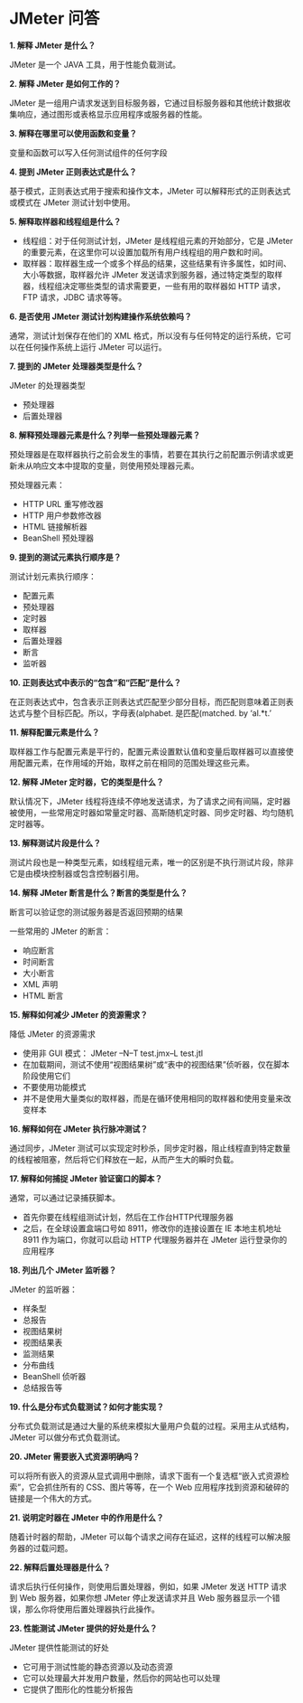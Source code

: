 # JMeter 问答

**1. 解释 JMeter 是什么？**

 JMeter 是一个 JAVA 工具，用于性能负载测试。

**2. 解释 JMeter 是如何工作的？**

JMeter 是一组用户请求发送到目标服务器，它通过目标服务器和其他统计数据收集响应，通过图形或表格显示应用程序或服务器的性能。

**3. 解释在哪里可以使用函数和变量？**

变量和函数可以写入任何测试组件的任何字段

**4. 提到 JMeter 正则表达式是什么？**

基于模式，正则表达式用于搜索和操作文本，JMeter 可以解释形式的正则表达式或模式在 JMeter 测试计划中使用。

**5. 解释取样器和线程组是什么？**

   - 线程组：对于任何测试计划，JMeter 是线程组元素的开始部分，它是 JMeter 的重要元素，在这里你可以设置加载所有用户线程组的用户数和时间。
   - 取样器：取样器生成一个或多个样品的结果，这些结果有许多属性，如时间、大小等数据，取样器允许 JMeter 发送请求到服务器，通过特定类型的取样器，线程组决定哪些类型的请求需要更，一些有用的取样器如 HTTP 请求，FTP 请求，JDBC 请求等等。

**6. 是否使用 JMeter 测试计划构建操作系统依赖吗？**

通常，测试计划保存在他们的 XML 格式，所以没有与任何特定的运行系统，它可以在任何操作系统上运行 JMeter 可以运行。

**7. 提到的 JMeter 处理器类型是什么？**

JMeter 的处理器类型

   - 预处理器
   - 后置处理器

**8. 解释预处理器元素是什么？列举一些预处理器元素？**

预处理器是在取样器执行之前会发生的事情，若要在其执行之前配置示例请求或更新未从响应文本中提取的变量，则使用预处理器元素。

预处理器元素：

   - HTTP URL 重写修改器
   - HTTP 用户参数修改器
   - HTML 链接解析器
   - BeanShell 预处理器

**9. 提到的测试元素执行顺序是？**

测试计划元素执行顺序：

   - 配置元素
   - 预处理器
   - 定时器
   - 取样器
   - 后置处理器
   - 断言
   - 监听器

**10. 正则表达式中表示的“包含”和“匹配”是什么？**

在正则表达式中，包含表示正则表达式匹配至少部分目标，而匹配则意味着正则表达式与整个目标匹配。所以，字母表(alphabet. 是匹配(matched.  by ‘al.*t.’

**11. 解释配置元素是什么？**

取样器工作与配置元素是平行的，配置元素设置默认值和变量后取样器可以直接使用配置元素，在作用域的开始，取样之前在相同的范围处理这些元素。

**12. 解释 JMeter 定时器，它的类型是什么？**

默认情况下，JMeter 线程将连续不停地发送请求，为了请求之间有间隔，定时器被使用，一些常用定时器如常量定时器、高斯随机定时器、同步定时器、均匀随机定时器等。

**13. 解释测试片段是什么？**

测试片段也是一种类型元素，如线程组元素，唯一的区别是不执行测试片段，除非它是由模块控制器或包含控制器引用。

**14. 解释 JMeter 断言是什么？断言的类型是什么？**

断言可以验证您的测试服务器是否返回预期的结果

一些常用的 JMeter 的断言：

   - 响应断言
   - 时间断言
   - 大小断言
   - XML 声明
   - HTML 断言

**15. 解释如何减少 JMeter 的资源需求？**

降低 JMeter 的资源需求

   - 使用非 GUI 模式： JMeter –N–T test.jmx–L test.jtl
   - 在加载期间，测试不使用“视图结果树”或“表中的视图结果”侦听器，仅在脚本阶段使用它们
   - 不要使用功能模式
   - 并不是使用大量类似的取样器，而是在循环使用相同的取样器和使用变量来改变样本

**16. 解释如何在 JMeter 执行脉冲测试？**

通过同步，JMeter 测试可以实现定时秒杀，同步定时器，阻止线程直到特定数量的线程被阻塞，然后将它们释放在一起，从而产生大的瞬时负载。

**17. 解释如何捕捉 JMeter 验证窗口的脚本？**

通常，可以通过记录捕获脚本。

   - 首先你要在线程组测试计划，然后在工作台HTTP代理服务器
   - 之后，在全球设置盒端口号如 8911，修改你的连接设置在 IE 本地主机地址 8911 作为端口，你就可以启动 HTTP 代理服务器并在 JMeter 运行登录你的应用程序

**18. 列出几个 JMeter 监听器？**

 JMeter 的监听器：

   - 样条型
   - 总报告
   - 视图结果树
   - 视图结果表
   - 监测结果
   - 分布曲线
   - BeanShell 侦听器
   - 总结报告等

**19. 什么是分布式负载测试？如何才能实现？**

分布式负载测试是通过大量的系统来模拟大量用户负载的过程。采用主从式结构，JMeter 可以做分布式负载测试。

**20. JMeter 需要嵌入式资源明确吗？**

可以将所有嵌入的资源从显式调用中删除，请求下面有一个复选框“嵌入式资源检索”，它会抓住所有的 CSS、图片等等，在一个 Web 应用程序找到资源和破碎的链接是一个伟大的方式。

**21. 说明定时器在 JMeter 中的作用是什么？**

随着计时器的帮助，JMeter 可以每个请求之间存在延迟，这样的线程可以解决服务器的过载问题。

**22. 解释后置处理器是什么？**

请求后执行任何操作，则使用后置处理器，例如，如果 JMeter 发送 HTTP 请求到 Web 服务器，如果你想 JMeter 停止发送请求并且 Web 服务器显示一个错误，那么你将使用后置处理器执行此操作。

**23. 性能测试 JMeter 提供的好处是什么？**

JMeter 提供性能测试的好处

   - 它可用于测试性能的静态资源以及动态资源
   - 它可以处理最大并发用户数量，然后你的网站也可以处理
   - 它提供了图形化的性能分析报告



